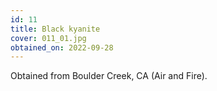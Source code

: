 ```yaml
---
id: 11 
title: Black kyanite
cover: 011_01.jpg
obtained_on: 2022-09-28
---
```


Obtained from Boulder Creek, CA (Air and Fire).

